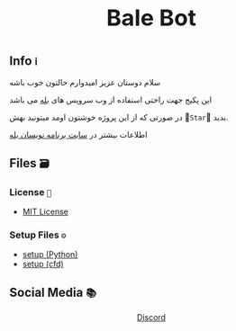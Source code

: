 <div align='center'>
<p style = "font-size: 40px;"><b> Bale Bot </b></p>
</div>

## Info `ℹ`

سلام دوستان عزیز امیدوارم حالتون خوب باشه 

این پکیج جهت راحتی استفاده از وب سرویس های [بله](https://bale.ai/) می باشد


در صورتی که از این پروژه خوشتون اومد میتونید بهش 🌟`Star`🌟 بدید.




اطلاعات بیشتر در [سایت برنامه نویسان بله](https://devbale.ir/)

## Files `🗃`

### License `📜` 
* [MIT License](https://github.com/kianahmadian/bale-bot/blob/main/LICENSE)

### Setup Files `⚙`
* [setup (Python)](https://github.com/kianahmadian/bale-bot/blob/main/setup.py)
* [setup (cfd)](https://github.com/kianahmadian/bale-bot/blob/main/setup.cfd)



## Social Media `📚`

<div align='center'>
<a href="https://discord.com/users/684748470799958033"> Discord </a>
</div>
